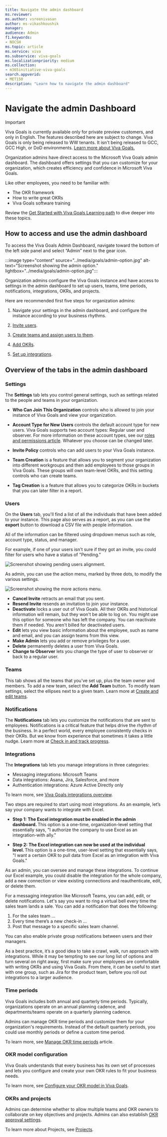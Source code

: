 ```yaml
---
title: Navigate the admin dashboard
ms.reviewer: 
ms.author: vsreenivasan
author: ms-vikashkoushik
manager: 
audience: Admin
f1.keywords:
- NOCSH
ms.topic: article
ms.service: viva
ms.subservice: viva-goals
ms.localizationpriority: medium
ms.collection:  
- m365initiative-viva-goals  
search.appverid:
- MET150
description: "Learn how to navigate the admin dashboard"
---
```

# Navigate the admin Dashboard

> [!IMPORTANT]
> Viva Goals is currently available only for private preview customers, and only in English. The features described here are subject to change. Viva Goals is only being released to WW tenants. It isn't being released to GCC, GCC High, or DoD environments. [Learn more about Viva Goals.](https://go.microsoft.com/fwlink/?linkid=2189933)

Organization admins have direct access to the Microsoft Viva Goals admin dashboard. The dashboard offers settings that you can customize for your organization, which creates efficiency and confidence in Microsoft Viva Goals.

Like other employees, you need to be familiar with:  
- The OKR framework  
- How to write great OKRs  
- Viva Goals software training 

Review the [Get Started with Viva Goals Learning path](/learn/paths/viva-goals-get-started) to dive deeper into these topics.  

## How to access and use the admin dashboard

To access the Viva Goals Admin Dashboard, navigate toward the bottom of the left side panel and select “Admin” next to the gear icon.

:::image type="content" source="../media/goals/admin-option.jpg" alt-text="Screenshot showing the admin option." lightbox="../media/goals/admin-option.jpg":::

Organization admins configure the Viva Goals instance and have access to settings in the admin dashboard to set up users, teams, time periods, notifications, integrations, OKRs, and projects. 

Here are recommended first five steps for organization admins:  

1. Navigate your settings in the admin dashboard, and configure the instance according to your business rhythms.

1. [Invite users](inviting-and-removing-a-user.md).

1. [Create teams and assign users to them](create-and-edit-teams-and-subteams.md).

1. [Add OKRs](creating-okrs.md).

1. [Set up integrations](integrations-overview.md).
 
## Overview of the tabs in the admin dashboard

### Settings

The **Settings** tab lets you control general settings, such as settings related to the people and teams in your organization.  

- **Who Can Join This Organization** controls who is allowed to join your instance of Viva Goals and view your organization.  

- **Account Type for New Users** controls the default account type for new users. Viva Goals supports two account types: Regular user and observer. For more information on these account types, see our [roles and permissions article](roles-permissions-in-viva-goals.md). Whatever you choose can be changed later.  

- **Invite Policy** controls who can add users to your Viva Goals instance.  

- **Team Creation** is a feature that allows you to segment your organization into different workgroups and then add employees to those groups in Viva Goals. These groups will own team-level OKRs, and this setting controls who can create teams.  

- **Tag Creation** is a feature that allows you to categorize OKRs in buckets that you can later filter in a report.  
 
### Users  

On the **Users** tab, you'll find a list of all the individuals that have been added to your instance. This page also serves as a report, as you can use the **export** button to download a CSV file with people information. 

All of the information can be filtered using dropdown menus such as role, account type, status, and manager.  

For example, if one of your users isn't sure if they got an invite, you could filter for users who have a status of "Pending."  

![Screenshot showing pending users alignment.](../media/goals/2/28/b.png)

As admin, you can use the action menu, marked by three dots, to modify the various settings.

![Screenshot showing the more actions menu.](../media/goals/2/28/b.png)

- **Cancel Invite** retracts an email that you sent.
- **Resend Invite** resends an invitation to join your instance.
- **Deactivate** locks a user out of Viva Goals. All their OKRs and historical information will remain, but they won't be able to log on. You might use this option for someone who has left the company. You can reactivate them if needed. You aren't billed for deactivated users.  
- **Edit** lets you view basic information about the employee, such as name and email, and you can assign teams from this view.  
- **Make Admin** lets you add or remove privileges for a user.  
- **Delete**  permanently deletes a user from Viva Goals.
- **Change to Observer** lets you change the type of user to observer or back to a regular user.  

### Teams

This tab shows all the teams that you've set up, plus the team owner and members. To add a new team, select the **Add Team** button. To modify team settings, select the ellipses next to a given team. Learn more at [Create and edit teams](/viva/goals/create-and-edit-teams-and-subteams).

### Notifications

The **Notifications** tab lets you customize the notifications that are sent to employees. Notifications is a critical feature that helps drive the rhythm of the business. In a perfect world, every employee consistently checks in their OKRs. But we know from experience that sometimes it takes a little nudge. Learn more at [Check in and track progress](/viva/goals/check-ins-and-progress-status).

### Integrations 

The **Integrations** tab lets you manage integrations in three categories:  

- Messaging integrations: Microsoft Teams
- Data integrations: Asana, Jira, Salesforce, and more  
- Authentication integrations: Azure Active Directly only  

To learn more, see [Viva Goals integrations overview](/viva/goals/integrations-overview).

Two steps are required to start using most integrations. As an example, let’s say your company wants to integrate with Excel.

- **Step 1: The Excel integration must be enabled in the admin dashboard.** This option is a one-time, organization-level setting that essentially says, "I authorize the company to use Excel as an integration-with ally."

- **Step 2: The Excel integration can now be used at the individual level.** This option is a one-time, user-level setting that essentially says, "I want a certain OKR to pull data from Excel as an integration with Viva Goals."

As an admin, you can oversee and manage these integrations. To continue our Excel example, you could disable the integration for the whole company, add a new connection or view existing connections and reauthenticate, edit, or delete them.

For a messaging integration like Microsoft Teams, you can add, edit, or delete notifications. Let's say you want to ring a virtual bell every time the sales team lands a sale. You can add a notification that does the following:

1. For the sales team ...
2. Every time there’s a new check-in ...  
3. Post that message to a specific sales team channel.

You can also enable private group notifications between users and their managers.

As a best practice, it’s a good idea to take a crawl, walk, run approach with integrations. While it may be tempting to see our long list of options and turn several on right away, first make sure your employees are comfortable with writing OKRs and using Viva Goals. From there, it can be useful to start with one group, such as Jira for the product team, before you roll out integrations to a larger audience.

### Time periods

Viva Goals includes both annual and quarterly time periods. Typically, organizations operate on an annual planning cadence, and departments/teams operate on a quarterly planning cadence. 

Admins can manage OKR time periods and customize them for your organization's requirements. Instead of the default quarterly periods, you could use monthly periods or define a custom time period.

To learn more, see [Manage OKR time periods](/viva/goals/managing-okr-time-periods) article.

### OKR model configuration

Viva Goals understands that every business has its own set of processes and lets you configure and create your own OKR rules to fit your business needs.

To learn more, see [Configure your OKR model in Viva Goals](/viva/goals/configure-okr-model).

### OKRs and projects 

Admins can determine whether to allow multiple teams and OKR owners to collaborate on key objectives and projects. Admins can also establish [OKR approval settings](approval-workflows.md).  

To learn more about Projects, see [Projects](projects.md).
